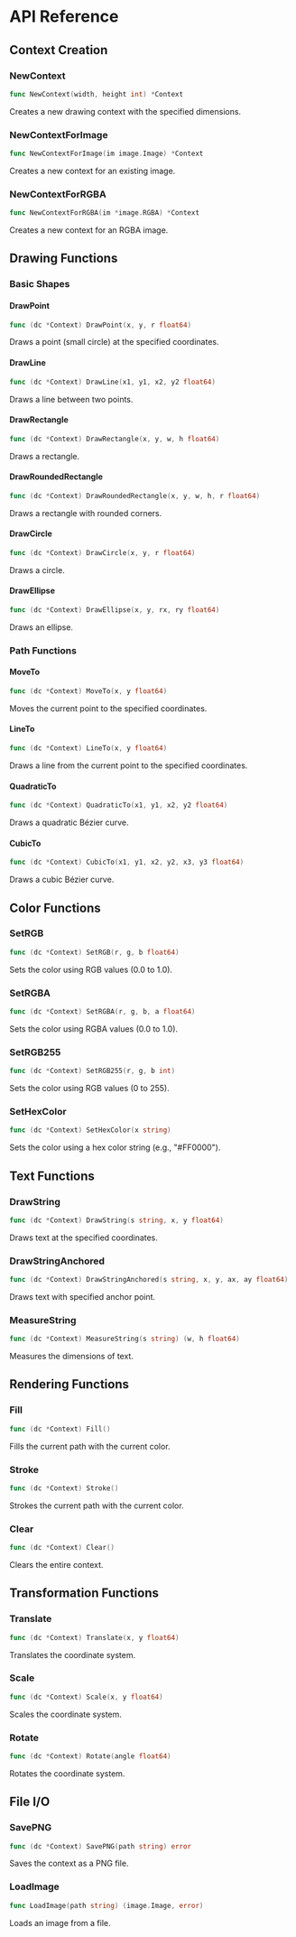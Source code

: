 # API Reference

## Context Creation

### NewContext
```go
func NewContext(width, height int) *Context
```
Creates a new drawing context with the specified dimensions.

### NewContextForImage
```go
func NewContextForImage(im image.Image) *Context
```
Creates a new context for an existing image.

### NewContextForRGBA
```go
func NewContextForRGBA(im *image.RGBA) *Context
```
Creates a new context for an RGBA image.

## Drawing Functions

### Basic Shapes

#### DrawPoint
```go
func (dc *Context) DrawPoint(x, y, r float64)
```
Draws a point (small circle) at the specified coordinates.

#### DrawLine
```go
func (dc *Context) DrawLine(x1, y1, x2, y2 float64)
```
Draws a line between two points.

#### DrawRectangle
```go
func (dc *Context) DrawRectangle(x, y, w, h float64)
```
Draws a rectangle.

#### DrawRoundedRectangle
```go
func (dc *Context) DrawRoundedRectangle(x, y, w, h, r float64)
```
Draws a rectangle with rounded corners.

#### DrawCircle
```go
func (dc *Context) DrawCircle(x, y, r float64)
```
Draws a circle.

#### DrawEllipse
```go
func (dc *Context) DrawEllipse(x, y, rx, ry float64)
```
Draws an ellipse.

### Path Functions

#### MoveTo
```go
func (dc *Context) MoveTo(x, y float64)
```
Moves the current point to the specified coordinates.

#### LineTo
```go
func (dc *Context) LineTo(x, y float64)
```
Draws a line from the current point to the specified coordinates.

#### QuadraticTo
```go
func (dc *Context) QuadraticTo(x1, y1, x2, y2 float64)
```
Draws a quadratic Bézier curve.

#### CubicTo
```go
func (dc *Context) CubicTo(x1, y1, x2, y2, x3, y3 float64)
```
Draws a cubic Bézier curve.

## Color Functions

### SetRGB
```go
func (dc *Context) SetRGB(r, g, b float64)
```
Sets the color using RGB values (0.0 to 1.0).

### SetRGBA
```go
func (dc *Context) SetRGBA(r, g, b, a float64)
```
Sets the color using RGBA values (0.0 to 1.0).

### SetRGB255
```go
func (dc *Context) SetRGB255(r, g, b int)
```
Sets the color using RGB values (0 to 255).

### SetHexColor
```go
func (dc *Context) SetHexColor(x string)
```
Sets the color using a hex color string (e.g., "#FF0000").

## Text Functions

### DrawString
```go
func (dc *Context) DrawString(s string, x, y float64)
```
Draws text at the specified coordinates.

### DrawStringAnchored
```go
func (dc *Context) DrawStringAnchored(s string, x, y, ax, ay float64)
```
Draws text with specified anchor point.

### MeasureString
```go
func (dc *Context) MeasureString(s string) (w, h float64)
```
Measures the dimensions of text.

## Rendering Functions

### Fill
```go
func (dc *Context) Fill()
```
Fills the current path with the current color.

### Stroke
```go
func (dc *Context) Stroke()
```
Strokes the current path with the current color.

### Clear
```go
func (dc *Context) Clear()
```
Clears the entire context.

## Transformation Functions

### Translate
```go
func (dc *Context) Translate(x, y float64)
```
Translates the coordinate system.

### Scale
```go
func (dc *Context) Scale(x, y float64)
```
Scales the coordinate system.

### Rotate
```go
func (dc *Context) Rotate(angle float64)
```
Rotates the coordinate system.

## File I/O

### SavePNG
```go
func (dc *Context) SavePNG(path string) error
```
Saves the context as a PNG file.

### LoadImage
```go
func LoadImage(path string) (image.Image, error)
```
Loads an image from a file.
